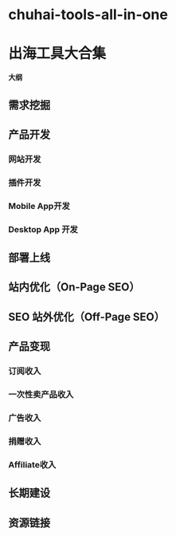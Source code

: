 # chuhai-tools-all-in-one
# 出海工具大合集

**大纲**
## 需求挖掘
## 产品开发
### 网站开发
### 插件开发
### Mobile App开发
### Desktop App 开发
## 部署上线
## 站内优化（On-Page SEO）
## SEO 站外优化（Off-Page SEO）
## 产品变现
### 订阅收入
### 一次性卖产品收入
### 广告收入
### 捐赠收入
### Affiliate收入
## 长期建设
## 资源链接


